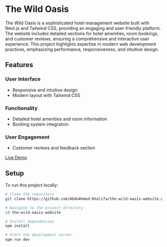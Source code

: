 # The Wild Oasis

The Wild Oasis is a sophisticated hotel management website built with Next.js and Tailwind CSS, providing an engaging and user-friendly platform. The website includes detailed sections for hotel amenities, room bookings, and customer reviews, ensuring a comprehensive and interactive user experience. This project highlights expertise in modern web development practices, emphasizing performance, responsiveness, and intuitive design.

## Features

### User Interface
- Responsive and intuitive design
- Modern layout with Tailwind CSS

### Functionality
- Detailed hotel amenities and room information
- Booking system integration

### User Engagement
- Customer reviews and feedback section

[Live Demo](https://the-wild-oasis-website-rust.vercel.app/)

## Setup

To run this project locally:

```bash
# Clone the repository
git clone https://github.com/AbdoAhmed-Khalifa/the-wild-oasis-website.git

# Navigate to the project directory
cd the-wild-oasis-website

# Install dependencies
npm install

# Start the development server
npm run dev
